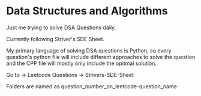 # Data Structures and Algorithms

Just me trying to solve DSA Questions daily.  

Currently following Striver's SDE Sheet.

My primary language of solving DSA questions is Python, so every question's python file will include different approaches to solve the question and the CPP file will mostly only include the opitmal solution. 

Go to -> Leetcode Questions -> Strivers-SDE-Sheet 

Folders are named as question_number_on_leetcode-question_name